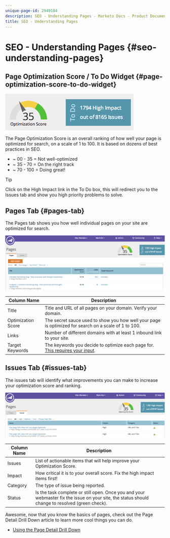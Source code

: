 ```yaml
---
unique-page-id: 2949184
description: SEO - Understanding Pages - Marketo Docs - Product Documentation
title: SEO - Understanding Pages
---
```


# SEO - Understanding Pages {#seo-understanding-pages}

## Page Optimization Score / To Do Widget {#page-optimization-score-to-do-widget}

![](assets/image2014-9-17-21-3a52-3a3.png)

The Page Optimization Score is an overall ranking of how well your page is optimized for search, on a scale of 1 to 100. It is based on dozens of best practices in SEO.

* ~ 00 - 35 = Not well-optimized
* ~ 35 - 70 = On the right track
* ~ 70 - 100 = Doing great!

>[!TIP]
>
>Click on the High Impact link in the To Do box, this will redirect you to the Issues tab and show you high priority problems to solve.

## Pages Tab {#pages-tab}

The Pages tab shows you how well individual pages on your site are optimized for search.

![](assets/image2014-9-17-21-3a52-3a41.png) 

| Column Name |Description |
|---|---|
| Title |Title and URL of all pages on your domain. Verify your domain. |
| Optimization Score |The secret sauce used to show you how well your page is optimized for search on a scale of 1 to 100. |
| Links |Number of different domains with at least 1 inbound link to your site. |
| Target Keywords |The keywords you decide to optimize each page for. [This requires your input](seo-using-the-page-detail-drill-down.md). |

## Issues Tab {#issues-tab}

The issues tab will identify what improvements you can make to increase your optimization score and ranking.

![](assets/image2014-9-17-21-3a53-3a15.png) 

| Column Name |Description |
|---|---|
| Issues |List of actionable items that will help improve your Optimization Score. |
| Impact |How critical it is to your overall score. Fix the high impact items first! |
| Category |The type of issue being reported. |
| Status |Is the task complete or still open. Once you and your webmaster fix the issue on your site, the status should change to resolved (green check). |

Awesome, now that you know the basics of pages, check out the Page Detail Drill Down article to learn more cool things you can do.

* [Using the Page Detail Drill Down](seo-using-the-page-detail-drill-down.md)

